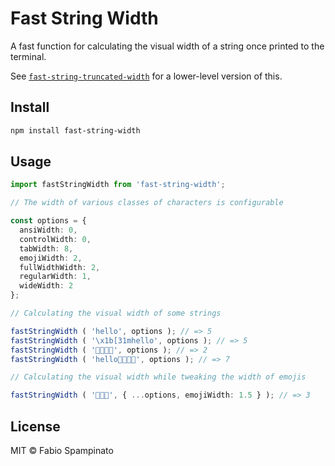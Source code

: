 # Fast String Width

A fast function for calculating the visual width of a string once printed to the terminal.

See [`fast-string-truncated-width`](https://github.com/fabiospampinato/fast-string-truncated-width) for a lower-level version of this.

## Install

```sh
npm install fast-string-width
```

## Usage

```ts
import fastStringWidth from 'fast-string-width';

// The width of various classes of characters is configurable

const options = {
  ansiWidth: 0,
  controlWidth: 0,
  tabWidth: 8,
  emojiWidth: 2,
  fullWidthWidth: 2,
  regularWidth: 1,
  wideWidth: 2
};

// Calculating the visual width of some strings

fastStringWidth ( 'hello', options ); // => 5
fastStringWidth ( '\x1b[31mhello', options ); // => 5
fastStringWidth ( '👨‍👩‍👧‍👦', options ); // => 2
fastStringWidth ( 'hello👨‍👩‍👧‍👦', options ); // => 7

// Calculating the visual width while tweaking the width of emojis

fastStringWidth ( '👶👶🏽', { ...options, emojiWidth: 1.5 } ); // => 3
```

## License

MIT © Fabio Spampinato
